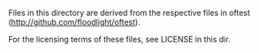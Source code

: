 Files in this directory are derived from the respective files
in oftest (http://github.com/floodlight/oftest).
 
For the licensing terms of these files, see LICENSE in this dir.
 


